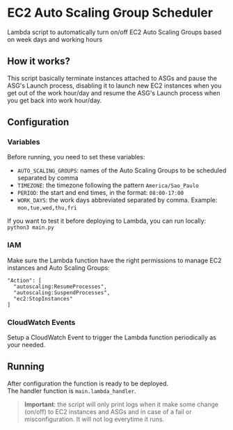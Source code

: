# EC2 Auto Scaling Group Scheduler
Lambda script to automatically turn on/off EC2 Auto Scaling Groups based on week days and working hours

## How it works?

This script basically terminate instances attached to ASGs and pause the ASG's Launch process, disabling it to launch new EC2 instances when you get out of the work hour/day and resume the ASG's Launch process when you get back into work hour/day.

## Configuration

### Variables 

Before running, you need to set these variables:

- `AUTO_SCALING_GROUPS`: names of the Auto Scaling Groups to be scheduled separated by comma
- `TIMEZONE`: the timezone following the pattern `America/Sao_Paulo`
- `PERIOD`: the start and end times, in the format: `08:00-17:00`
- `WORK_DAYS`: the work days abbreviated separated by comma. Example: `mon,tue,wed,thu,fri`

If you want to test it before deploying to Lambda, you can run locally: `python3 main.py`

### IAM

Make sure the Lambda function have the right permissions to manage EC2 instances and Auto Scaling Groups:

    "Action": [
      "autoscaling:ResumeProcesses",
      "autoscaling:SuspendProcesses",
      "ec2:StopInstances"
    ]

### CloudWatch Events

Setup a CloudWatch Event to trigger the Lambda function periodically as your needed.

## Running

After configuration the function is ready to be deployed.  
The handler function is `main.lambda_handler`.

> **Important**: the script will only print logs when it make some change (on/off) to EC2 instances and ASGs and in case of a fail or misconfiguration. It will not log everytime it runs.